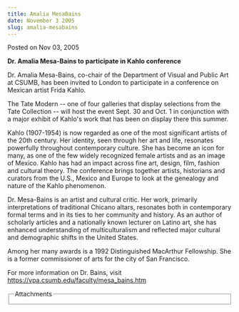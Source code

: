 ```yaml
---
title: Amalia MesaBains
date: November 3 2005
slug: amalia-mesabains
---
```


 
<span class="date">Posted on Nov 03, 2005 </span>
<p><strong>Dr. Amalia Mesa-Bains to participate in Kahlo conference</strong></p>
<p>
  Dr. Amalia Mesa-Bains, co-chair of the Department of Visual and Public Art at
  CSUMB, has been invited to London to participate in a conference on Mexican
  artist Frida Kahlo.
</p>
<p>
  The Tate Modern -- one of four galleries that display selections from the Tate
  Collection -- will host the event Sept. 30 and Oct. 1 in conjunction with a
  major exhibit of Kahlo&apos;s work that has been on display there this summer.
</p>
<p>
  Kahlo (1907-1954) is now regarded as one of the most significant artists of
  the 20th century. Her identity, seen through her art and life, resonates
  powerfully throughout contemporary culture. She has become an icon for many,
  as one of the few widely recognized female artists and as an image of Mexico.
  Kahlo has had an impact across fine art, design, film, fashion and cultural
  theory. The conference brings together artists, historians and curators from
  the U.S., Mexico and Europe to look at the genealogy and nature of the Kahlo
  phenomenon.
</p>
<p>
  Dr. Mesa-Bains is an artist and cultural critic. Her work, primarily
  interpretations of traditional Chicano altars, resonates both in contemporary
  formal terms and in its ties to her community and history. As an author of
  scholarly articles and a nationally known lecturer on Latino art, she has
  enhanced understanding of multiculturalism and reflected major cultural and
  demographic shifts in the United States.
</p>
<p>
  Among her many awards is a 1992 Distinguished MacArthur Fellowship. She is a
  former commissioner of arts for the city of San Francisco.
</p>
<p>
  For more information on Dr. Bains, visit
  <a href="https://vpa.csumb.edu/faculty/mesa_bains.htm" rel="nofollow"
    >https://vpa.csumb.edu/faculty/mesa_bains.htm</a
  >
</p>
<fieldset class="fieldgroup group-attachments">
  <legend>Attachments</legend>
  <div class="field field-type-emvideo field-field-attach-video">
    <div class="field-items">
      <div class="field-item odd">
        <div class="emvideo emvideo-video emvideo-" />
      </div>
    </div>
  </div>
</fieldset>
 
